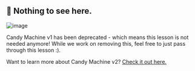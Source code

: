 ## 👀 Nothing to see here.

![image](https://media3.giphy.com/media/a93jwI0wkWTQs/giphy.gif?cid=ecf05e4729ujs6t7loq9y4fg2rq0ulb8ntfshw3dwuu2fjvs&rid=giphy.gif&ct=g)

Candy Machine v1 has been deprecated - which means this lesson is not needed anymore! While we work on removing this, feel free to just pass through this lesson :).

Want to learn more about Candy Machine v2? [Check it out here.](https://docs.metaplex.com/candy-machine-v2/introduction)